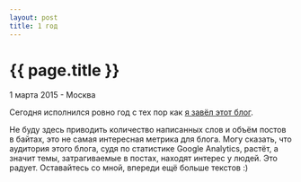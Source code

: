 ```yaml
---
layout: post
title: 1 год
---
```


{{ page.title }}
================

<p class="meta">1 марта 2015 - Москва</p>

Сегодня исполнился ровно год с тех пор как [я завёл этот блог](http://blog.bronevichok.ru/2014/03/01/Go.html).

Не буду здесь приводить количество написанных слов и объём постов
в байтах, это не самая интересная метрика для блога. Могу
сказать, что аудитория этого блога, судя по статистике Google Analytics,
растёт, а значит темы, затрагиваемые в постах, находят интерес у людей.
Это радует. Оставайтесь со мной, впереди ещё больше текстов :)
